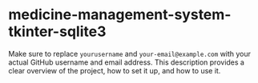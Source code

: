 # medicine-management-system-tkinter-sqlite3
 Make sure to replace `yourusername` and `your-email@example.com` with your actual GitHub username and email address. This description provides a clear overview of the project, how to set it up, and how to use it.
